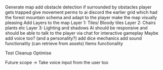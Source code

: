Generate map
add obstacle detection
if surrounded by obstacles player gets trapped
give movement perms to ai
discord the earlier grid which had the forest mountain schema and adapt to the player
make the map visually pleasing
    Add Layers to the map
        Layer 1: Tiles/ Bloody tiles
        Layer 2: Chairs plants etc
        Layer 3: Lighting and shadows
Ai should be responsive and should be able to talk to the player via chat for interactive gameplay
    Maybe add voice too?
    (and a personality?)
add dice mechanics
add sound functionality (can retrieve from assets)
Items functionality

Test
Cleanup
Optimise

Future scope -> Take voice input from the user too